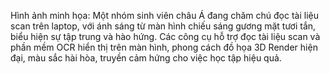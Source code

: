 Hình ảnh minh họa: Một nhóm sinh viên châu Á đang chăm chú đọc tài liệu scan trên laptop, với ánh sáng từ màn hình chiếu sáng gương mặt tươi tắn, biểu hiện sự tập trung và hào hứng. Các công cụ hỗ trợ đọc tài liệu scan và phần mềm OCR hiển thị trên màn hình, phong cách đồ họa 3D Render hiện đại, màu sắc hài hòa, truyền cảm hứng cho việc học tập hiệu quả.